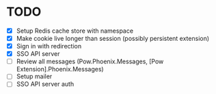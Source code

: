 # TODO

- [x] Setup Redis cache store with namespace
- [x] Make cookie live longer than session (possibly persistent extension)
- [x] Sign in with redirection
- [x] SSO API server
- [ ] Review all messages (Pow.Phoenix.Messages, [Pow Extension].Phoenix.Messages)
- [ ] Setup mailer
- [ ] SSO API server auth
